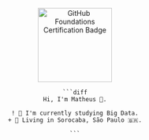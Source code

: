 <p align="center" target="_blank">
    <a href="https://www.credly.com/badges/77398085-0971-4cca-b14e-0cf74d0ee167/public_url" target="_blank">
        <img src="https://images.credly.com/size/340x340/images/024d0122-724d-4c5a-bd83-cfe3c4b7a073/image.png" alt="GitHub Foundations Certification Badge" height="150" width="150">
    </a>
</p>

<div align="center" 
    
    ```diff
    Hi, I'm Matheus 🥷.
    
    ! 📖 I'm currently studying Big Data.
    + 📍 Living in Sorocaba, São Paulo 🇧🇷.
    
    ```
</div>

<!--
**matdomis/matdomis** is a ✨ _special_ ✨ repository because its `README.md` (this file) appears on your GitHub profile.

Here are some ideas to get you started:

- 🔭 I’m currently working on ...
- 🌱 I’m currently learning ...
- 👯 I’m looking to collaborate on ...
- 🤔 I’m looking for help with ...
- 💬 Ask me about ...
- 📫 How to reach me: ...
- 😄 Pronouns: ...
- ⚡ Fun fact: ...
-->
